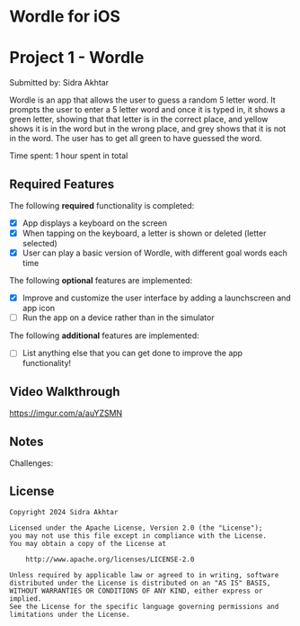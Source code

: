 # Wordle for iOS

# Project 1 - Wordle

Submitted by: Sidra Akhtar

Wordle is an app that allows the user to guess a random 5 letter word. It prompts the user to enter a 5 letter word and once it is typed in, it shows a green letter, showing
that that letter is in the correct place, and yellow shows it is in the word but in the wrong place, and grey shows that it is not in the word. The user has to get all green to have
guessed the word.

Time spent: 1 hour spent in total

## Required Features

The following **required** functionality is completed:

- [x] App displays a keyboard on the screen
- [x] When tapping on the keyboard, a letter is shown or deleted (letter selected)
- [x] User can play a basic version of Wordle, with different goal words each time

The following **optional** features are implemented:

- [x] Improve and customize the user interface by adding a launchscreen and app icon
- [ ] Run the app on a device rather than in the simulator

The following **additional** features are implemented:

- [ ] List anything else that you can get done to improve the app functionality!

## Video Walkthrough

https://imgur.com/a/auYZSMN 


## Notes

Challenges: 

## License

    Copyright 2024 Sidra Akhtar

    Licensed under the Apache License, Version 2.0 (the "License");
    you may not use this file except in compliance with the License.
    You may obtain a copy of the License at

        http://www.apache.org/licenses/LICENSE-2.0

    Unless required by applicable law or agreed to in writing, software
    distributed under the License is distributed on an "AS IS" BASIS,
    WITHOUT WARRANTIES OR CONDITIONS OF ANY KIND, either express or implied.
    See the License for the specific language governing permissions and
    limitations under the License.
